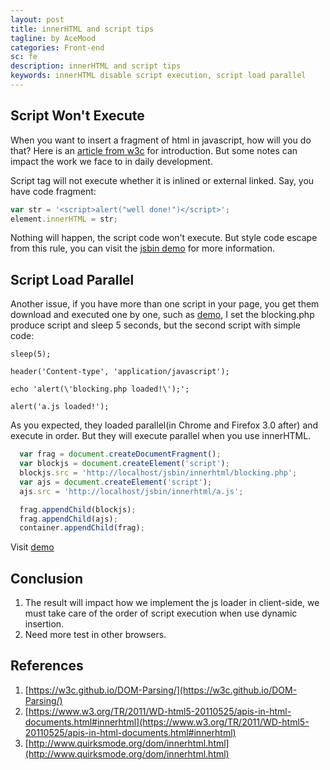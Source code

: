 ```yaml
---
layout: post
title: innerHTML and script tips
tagline: by AceMood
categories: Front-end
sc: fe
description: innerHTML and script tips
keywords: innerHTML disable script execution, script load parallel
---
```


## Script Won't Execute

When you want to insert a fragment of html in javascript, how will you do that? Here is an [article from w3c](https://www.w3.org/TR/2008/WD-html5-20080610/dom.html#innerhtml0) for introduction. But some notes can impact the work we face to in daily development. 

Script tag will not execute whether it is inlined or external linked. Say, you have code fragment:

``` javascript
var str = '<script>alert("well done!")</script>';
element.innerHTML = str;
```
Nothing will happen, the script code won't execute. But style code escape from this rule, you can visit the [jsbin demo](http://jsbin.com/zeyavadeyo/edit?html,js,output) for more information.

## Script Load Parallel

Another issue, if you have more than one script in your page, you get them download and executed one by one, such as [demo](http://jsbin.com/nufinehebi/edit?html,output), I set the blocking.php produce script and sleep 5 seconds, but the second script with simple code:
```
sleep(5);

header('Content-type', 'application/javascript');

echo 'alert(\'blocking.php loaded!\');';
```

``` javascrpt
alert('a.js loaded!');
```

As you expected, they loaded parallel(in Chrome and Firefox 3.0 after) and execute in order. But they will execute parallel when you use innerHTML.

``` javascript
  var frag = document.createDocumentFragment();
  var blockjs = document.createElement('script');
  blockjs.src = 'http://localhost/jsbin/innerhtml/blocking.php';
  var ajs = document.createElement('script');
  ajs.src = 'http://localhost/jsbin/innerhtml/a.js';

  frag.appendChild(blockjs);
  frag.appendChild(ajs);
  container.appendChild(frag);
```

Visit [demo](http://jsbin.com/vorumopogo/edit?html,js,output)

## Conclusion

1. The result will impact how we implement the js loader in client-side, we must take care of the order of script execution when use dynamic insertion. 
2. Need more test in other browsers.

## References

1. [https://w3c.github.io/DOM-Parsing/](https://w3c.github.io/DOM-Parsing/)
2. [https://www.w3.org/TR/2011/WD-html5-20110525/apis-in-html-documents.html#innerhtml](https://www.w3.org/TR/2011/WD-html5-20110525/apis-in-html-documents.html#innerhtml)
3. [http://www.quirksmode.org/dom/innerhtml.html](http://www.quirksmode.org/dom/innerhtml.html)